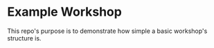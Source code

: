 # Example Workshop

This repo's purpose is to demonstrate how simple a basic workshop's structure is.
